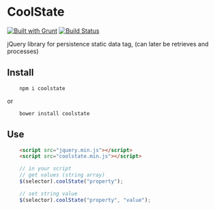 # CoolState 
[![Built with Grunt](https://cdn.gruntjs.com/builtwith.svg)](https://gruntjs.com/) [![Build Status](https://travis-ci.org/alegorico/coolstate.svg?branch=master)](https://travis-ci.org/alegorico/coolstate)

jQuery library for persistence static data tag, (can later be retrieves and processes)

## Install

```shell
    npm i coolstate
```
or
```shell
    bower install coolstate

```

## Use
```html
	<script src="jquery.min.js"></script>
	<script src="coolstate.min.js"></script>
```

```js
    // in your script
    // get values (string array)
    $(selector).coolState("property");

    // set string value
    $(selector).coolState("property", "value");
```


